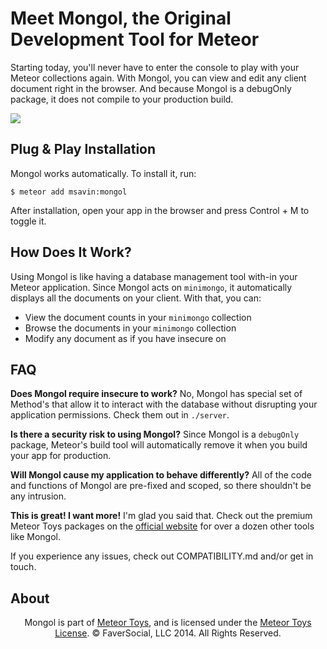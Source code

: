 Meet Mongol, the Original Development Tool for Meteor
=====================================================

Starting today, you'll never have to enter the console to play with your Meteor collections again. With Mongol, you can view and edit any client document right in the browser. And because Mongol is a debugOnly package, it does not compile to your production build.

<a href="http://meteor.toys"><img src="https://raw.githubusercontent.com/msavin/Mongol/master/Mongol.gif"></a>

Plug & Play Installation
------------------------

Mongol works automatically. To install it, run:

	$ meteor add msavin:mongol

After installation, open your app in the browser and press Control + M to toggle it.

How Does It Work?
-----------------

Using Mongol is like having a database management tool with-in your Meteor application. Since Mongol acts on `minimongo`, it automatically displays all the documents on your client. With that, you can: 
 - View the document counts in your `minimongo` collection
 - Browse the documents in your `minimongo` collection
 - Modify any document as if you have insecure on

FAQ 
---
<strong>Does Mongol require insecure to work?</strong> No, Mongol has special set of Method's that allow it to interact with the database without disrupting your application permissions. Check them out in `./server`.

<strong>Is there a security risk to using Mongol?</strong> Since Mongol is a `debugOnly` package, Meteor's build tool will automatically remove it when you build your app for production.

<strong>Will Mongol cause my application to behave differently?</strong> All of the code and functions of Mongol are pre-fixed and scoped, so there shouldn't be any intrusion.

<strong>This is great! I want more!</strong> I'm glad you said that. Check out the premium Meteor Toys packages on the <a href="http://meteor.toys">official website</a> for over a dozen other tools like Mongol.

If you experience any issues, check out COMPATIBILITY.md and/or get in touch.

About
-----

<center>Mongol is part of <a href="http://meteor.toys">Meteor Toys</a>, 
	and is licensed under the <a href="https://github.com/MeteorToys/allthings/blob/master/LICENSE.md">Meteor Toys License</a>.
&copy; FaverSocial, LLC 2014. All Rights Reserved.</center>